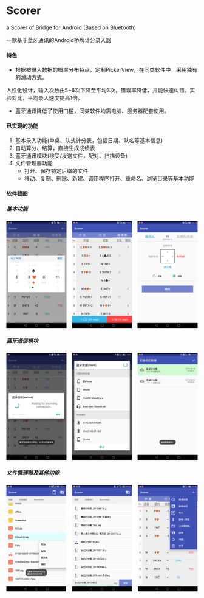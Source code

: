 # Scorer
 a Scorer of Bridge for Android (Based on Bluetooth)

一款基于蓝牙通讯的Android桥牌计分录入器

#### 特色

- 根据被录入数据的概率分布特点，定制PickerView，在同类软件中，采用独有的滑动方式。

人性化设计，输入次数由5~6次下降至平均3次，错误率降低，并能快速纠错。实验对比，平均录入速度提高1倍。

- 蓝牙通讯降低了使用门槛，同类软件均需电脑、服务器配套使用。

#### 已实现的功能

1. 基本录入功能(单桌、队式计分表，包括日期、队名等基本信息)
2. 自动算分、结算，直接生成成绩表
3. 蓝牙通讯模块(接受/发送文件，配对、扫描设备)
4. 文件管理器功能
   - 打开、保存特定后缀的文件
   - 移动、复制、删除、新建、调用程序打开、重命名、浏览目录等基本功能

#### 软件截图

##### 基本功能

![Basis Functions](imgs/Basis_Functions.png)

##### 蓝牙通信模块

![Bluetooth_Module](imgs/Bluetooth_Module.png)

##### 文件管理器及其他功能

![File_Explorer_And_Menu](imgs/File_Explorer_And_Menu.png)